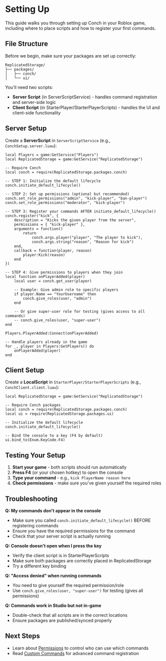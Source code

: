 # Setting Up

This guide walks you through setting up Conch in your Roblox game, including where to place scripts and how to register your first commands.

## File Structure

Before we begin, make sure your packages are set up correctly:

```
ReplicatedStorage/
├── packages/
│   ├── conch/
│   └── ui/
```

You'll need two scripts:
- **Server Script** (in ServerScriptService) - handles command registration and server-side logic
- **Client Script** (in StarterPlayer/StarterPlayerScripts) - handles the UI and client-side functionality

## Server Setup

Create a **ServerScript** in `ServerScriptService` (e.g., `ConchSetup.server.luau`):

```luau
local Players = game:GetService("Players")
local ReplicatedStorage = game:GetService("ReplicatedStorage")

-- Require Conch
local conch = require(ReplicatedStorage.packages.conch)

-- STEP 1: Initialize the default lifecycle
conch.initiate_default_lifecycle()

-- STEP 2: Set up permissions (optional but recommended)
conch.set_role_permissions("admin", "kick-player", "ban-player")
conch.set_role_permissions("moderator", "kick-player")

-- STEP 3: Register your commands AFTER initiate_default_lifecycle()
conch.register("kick", {
	description = "Kicks the given player from the server",
	permissions = { "kick-player" },
	arguments = function()
		return
			conch.args.player("player", "The player to kick"),
			conch.args.string("reason", "Reason for kick")
	end,
	callback = function(player, reason)
		player:Kick(reason)
	end
})

-- STEP 4: Give permissions to players when they join
local function onPlayerAdded(player)
	local user = conch.get_user(player)
	
	-- Example: Give admin role to specific players
	if player.Name == "YourUsername" then
		conch.give_roles(user, "admin")
	end
	
	-- Or give super-user role for testing (gives access to all commands)
	-- conch.give_roles(user, "super-user")
end

Players.PlayerAdded:Connect(onPlayerAdded)

-- Handle players already in the game
for _, player in Players:GetPlayers() do
	onPlayerAdded(player)
end
```

## Client Setup

Create a **LocalScript** in `StarterPlayer/StarterPlayerScripts` (e.g., `ConchClient.client.luau`):

```luau
local ReplicatedStorage = game:GetService("ReplicatedStorage")

-- Require Conch packages
local conch = require(ReplicatedStorage.packages.conch)
local ui = require(ReplicatedStorage.packages.ui)

-- Initialize the default lifecycle
conch.initiate_default_lifecycle()

-- Bind the console to a key (F4 by default)
ui.bind_to(Enum.KeyCode.F4)
```

## Testing Your Setup

1. **Start your game** - both scripts should run automatically
2. **Press F4** (or your chosen hotkey) to open the console
3. **Type your command** - e.g., `kick PlayerName reason here`
4. **Check permissions** - make sure you've given yourself the required roles

## Troubleshooting

**Q: My commands don't appear in the console**
- Make sure you called `conch.initiate_default_lifecycle()` BEFORE registering commands
- Ensure you have the required permissions for the command
- Check that your server script is actually running

**Q: Console doesn't open when I press the key**
- Verify the client script is in StarterPlayerScripts
- Make sure both packages are correctly placed in ReplicatedStorage
- Try a different key binding

**Q: "Access denied" when running commands**
- You need to give yourself the required permission/role
- Use `conch.give_roles(user, "super-user")` for testing (gives all permissions)

**Q: Commands work in Studio but not in-game**
- Double-check that all scripts are in the correct locations
- Ensure packages are published/synced properly

## Next Steps

- Learn about [Permissions](/resources/getting-started/4-permissions) to control who can use which commands
- Read [Custom Commands](/resources/getting-started/5-custom-commands) for advanced command registration

